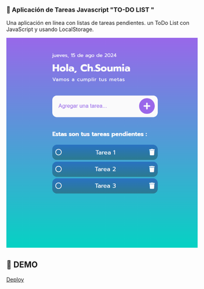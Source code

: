 ### 📝 Aplicación de Tareas Javascript "TO-DO LIST "

Una aplicación en línea con listas de tareas pendientes.
un ToDo List con JavaScript y usando LocalStorage.

![image](./todolist-app.png)

## 🚀 DEMO

[Deploy](https://app-to-do-list-localstorage.netlify.app/)
